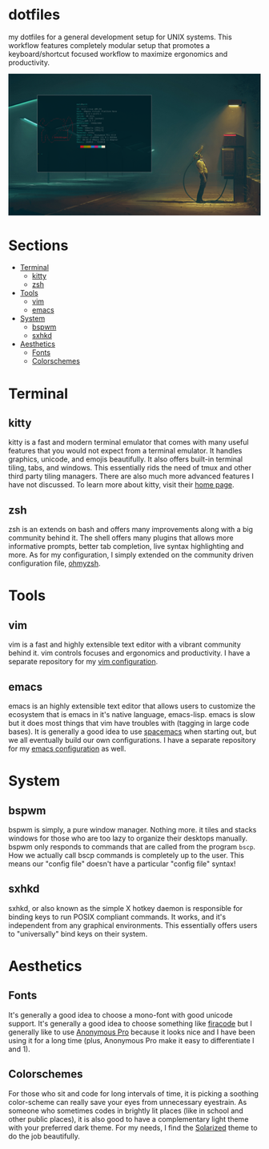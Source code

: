 # dotfiles
my dotfiles for a general development setup for UNIX systems. This workflow features completely modular setup that promotes a keyboard/shortcut focused workflow to maximize ergonomics and productivity.

![screenshot](screenshot.png)

# Sections
- [Terminal](#terminal)
    - [kitty](#kitty)
    - [zsh](#zsh)
- [Tools](#tools)
    - [vim](#vim)
    - [emacs](#emacs)
- [System](#system)
    - [bspwm](#bspwm)
    - [sxhkd](#sxhkd)
- [Aesthetics](#aesthetics)
    - [Fonts](#Fonts)
    - [Colorschemes](#Colorschemes)

# Terminal
## kitty
kitty is a fast and modern terminal emulator that comes with many useful features that you would not expect from a terminal emulator. It handles graphics, unicode, and emojis beautifully. It also offers built-in terminal tiling, tabs, and windows. This essentially rids the need of tmux and other third party tiling managers. There are also much more advanced features I have not discussed. To learn more about kitty, visit their [home page](https://sw.kovidgoyal.net/kitty/).
## zsh
zsh is an extends on bash and offers many improvements along with a big community behind it. The shell offers many plugins that allows more informative prompts, better tab completion, live syntax highlighting and more. As for my configuration, I simply extended on the community driven configuration file, [ohmyzsh](https://github.com/ohmyzsh/ohmyzsh).
# Tools
## vim
vim is a fast and highly extensible text editor with a vibrant community behind it. vim controls focuses and ergonomics and productivity. I have a separate repository for my [vim configuration](https://github.com/MatoPlus/vimrc).
## emacs
emacs is an highly extensible text editor that allows users to customize the ecosystem that is emacs in it's native language, emacs-lisp. emacs is slow but it does most things that vim have troubles with (tagging in large code bases). It is generally a good idea to use [spacemacs](https://github.com/syl20bnr/spacemacs) when starting out, but we all eventually build our own configurations. I have a separate repository for my [emacs configuration](https://github.com/MatoPlus/dot-emacs) as well.
# System
## bspwm
bspwm is simply, a pure window manager. Nothing more. it tiles and stacks windows for those who are too lazy to organize their desktops manually. bspwm only responds to commands that are called from the program `bscp`. How we actually call bscp commands is completely up to the user. This means our "config file" doesn't have a particular "config file" syntax!
## sxhkd
sxhkd, or also known as the simple X hotkey daemon is responsible for binding keys to run POSIX compliant commands. It works, and it's independent from any graphical environments. This essentially offers users to "universally" bind keys on their system.
# Aesthetics
## Fonts
It's generally a good idea to choose a mono-font with good unicode support. It's generally a good idea to choose something like [firacode](https://github.com/tonsky/FiraCode) but I generally like to use [Anonymous Pro](https://fonts.google.com/specimen/Anonymous+Pro) because it looks nice and I have been using it for a long time (plus, Anonymous Pro make it easy to differentiate l and 1).
## Colorschemes
For those who sit and code for long intervals of time, it is picking a soothing color-scheme can really save your eyes from unnecessary eyestrain. As someone who sometimes codes in brightly lit places (like in school and other public places), it is also good to have a complementary light theme with your preferred dark theme. For my needs, I find the [Solarized](https://github.com/altercation/solarized) theme to do the job beautifully.

